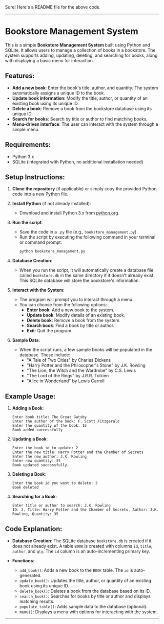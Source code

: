 Sure! Here's a README file for the above code.

---

# Bookstore Management System

This is a simple **Bookstore Management System** built using Python and SQLite. It allows users to manage a collection of books in a bookstore. The system supports adding, updating, deleting, and searching for books, along with displaying a basic menu for interaction.

## Features:
- **Add a new book**: Enter the book's title, author, and quantity. The system automatically assigns a unique ID to the book.
- **Update book information**: Modify the title, author, or quantity of an existing book using its unique ID.
- **Delete a book**: Remove a book from the bookstore database using its unique ID.
- **Search for books**: Search by title or author to find matching books.
- **Menu-driven interface**: The user can interact with the system through a simple menu.

## Requirements:
- Python 3.x
- SQLite (integrated with Python, no additional installation needed)

## Setup Instructions:

1. **Clone the repository** (if applicable) or simply copy the provided Python code into a new Python file.

2. **Install Python** (if not already installed):
   - Download and install Python 3.x from [python.org](https://www.python.org/downloads/).

3. **Run the script**:
   - Save the code in a `.py` file (e.g., `bookstore_management.py`).
   - Run the script by executing the following command in your terminal or command prompt:
     ```bash
     python bookstore_management.py
     ```

4. **Database Creation**:
   - When you run the script, it will automatically create a database file called `bookstore.db` in the same directory if it doesn't already exist. This SQLite database will store the bookstore's information.

5. **Interact with the System**:
   - The program will prompt you to interact through a menu.
   - You can choose from the following options:
     - **Enter book**: Add a new book to the system.
     - **Update book**: Modify details of an existing book.
     - **Delete book**: Remove a book from the system.
     - **Search book**: Find a book by title or author.
     - **Exit**: Quit the program.

6. **Sample Data**:
   - When the script runs, a few sample books will be populated in the database. These include:
     - "A Tale of Two Cities" by Charles Dickens
     - "Harry Potter and the Philosopher's Stone" by J.K. Rowling
     - "The Lion, the Witch and the Wardrobe" by C.S. Lewis
     - "The Lord of the Rings" by J.R.R. Tolkien
     - "Alice in Wonderland" by Lewis Carroll

## Example Usage:

1. **Adding a Book**:
   ```
   Enter book title: The Great Gatsby
   Enter the author of the book: F. Scott Fitzgerald
   Enter the quantity of the book: 15
   Book added successfully
   ```

2. **Updating a Book**:
   ```
   Enter the book id to update: 2
   Enter the new title: Harry Potter and the Chamber of Secrets
   Enter the new author: J.K. Rowling
   Enter new quantity: 35
   Book updated successfully.
   ```

3. **Deleting a Book**:
   ```
   Enter the book id you want to delete: 3
   Book deleted
   ```

4. **Searching for a Book**:
   ```
   Enter title or author to search: J.K. Rowling
   ID: 2, Title: Harry Potter and the Chamber of Secrets, Author: J.K. Rowling, Quantity: 35
   ```

## Code Explanation:

- **Database Creation**:
  The SQLite database `bookstore.db` is created if it does not already exist. A table `BOOK` is created with columns `id`, `title`, `author`, and `qty`. The `id` column is an auto-incrementing primary key.

- **Functions**:
  - `add_book()`: Adds a new book to the `BOOK` table. The `id` is auto-generated.
  - `update_book()`: Updates the title, author, or quantity of an existing book using its unique ID.
  - `delete_book()`: Deletes a book from the database based on its ID.
  - `search_book()`: Searches for books by title or author and displays matching results.
  - `populate_table()`: Adds sample data to the database (optional).
  - `menu()`: Displays a menu with options for interacting with the system.


---
